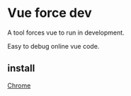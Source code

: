 # Vue force dev

A tool forces vue to run in development.

Easy to debug online vue code.

## install

[Chrome](https://chrome.google.com/webstore/detail/oohfffedbkbjnbpbbedapppafmlnccmb/reviews)


